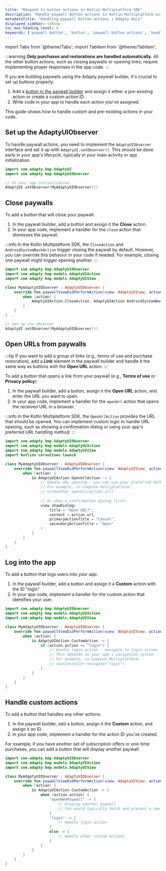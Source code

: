 ```yaml
---
title: "Respond to button actions in Kotlin Multiplatform SDK"
description: "Handle paywall button actions in Kotlin Multiplatform using Adapty for better app monetization."
metadataTitle: "Handling paywall button actions | Adapty Docs"
displayed_sidebar: sdkkmp
toc_max_heading_level: 4
keywords: ['paywall button', 'button', 'paywall button actions', 'handle actions']
---
```

import Tabs from '@theme/Tabs';
import TabItem from '@theme/TabItem';

:::warning
**Only purchases and restorations are handled automatically.** All the other button actions, such as closing paywalls or opening links, require implementing proper responses in the app code.
:::

If you are building paywalls using the Adapty paywall builder, it's crucial to set up buttons properly:

1. Add a [button in the paywall builder](paywall-buttons.md) and assign it either a pre-existing action or create a custom action ID.
2. Write code in your app to handle each action you've assigned.

This guide shows how to handle custom and pre-existing actions in your code.

## Set up the AdaptyUIObserver

To handle paywall actions, you need to implement the `AdaptyUIObserver` interface and set it up with `AdaptyUI.setObserver()`. This should be done early in your app's lifecycle, typically in your main activity or app initialization.

```kotlin
import com.adapty.kmp.AdaptyUI
import com.adapty.kmp.AdaptyUIObserver

// In your app initialization
AdaptyUI.setObserver(MyAdaptyUIObserver())
```

## Close paywalls

To add a button that will close your paywall:

1. In the paywall builder, add a button and assign it the **Close** action.
2. In your app code, implement a handler for the `close` action that dismisses the paywall.

:::info
In the Kotlin Multiplatform SDK, the `CloseAction` and `AndroidSystemBackAction` trigger closing the paywall by default. However, you can override this behavior in your code if needed. For example, closing one paywall might trigger opening another.
:::


```kotlin
import com.adapty.kmp.AdaptyUIObserver
import com.adapty.kmp.models.AdaptyUIAction
import com.adapty.kmp.models.AdaptyUIView

class MyAdaptyUIObserver : AdaptyUIObserver {
    override fun paywallViewDidPerformAction(view: AdaptyUIView, action: AdaptyUIAction) {
        when (action) {
            AdaptyUIAction.CloseAction, AdaptyUIAction.AndroidSystemBackAction -> view.dismiss()
        }
    }
}

// Set up the observer
AdaptyUI.setObserver(MyAdaptyUIObserver())
```

## Open URLs from paywalls

:::tip
If you want to add a group of links (e.g., terms of use and purchase restoration), add a **Link** element in the paywall builder and handle it the same way as buttons with the **Open URL** action.
:::

To add a button that opens a link from your paywall (e.g., **Terms of use** or **Privacy policy**):

1. In the paywall builder, add a button, assign it the **Open URL** action, and enter the URL you want to open.
2. In your app code, implement a handler for the `openUrl` action that opens the received URL in a browser.

:::info
In the Kotlin Multiplatform SDK, the `OpenUrlAction` provides the URL that should be opened. You can implement custom logic to handle URL opening, such as showing a confirmation dialog or using your app's preferred URL handling method.
:::


```kotlin
import com.adapty.kmp.AdaptyUIObserver
import com.adapty.kmp.models.AdaptyUIAction
import com.adapty.kmp.models.AdaptyUIView
import kotlinx.coroutines.launch

class MyAdaptyUIObserver : AdaptyUIObserver {
    override fun paywallViewDidPerformAction(view: AdaptyUIView, action: AdaptyUIAction) {
        when (action) {    
            is AdaptyUIAction.OpenUrlAction -> {
                // Handle URL opening - you can use your preferred method
                // For example, in Compose Multiplatform:
                // uriHandler.openUri(action.url)
                
                // Or show a confirmation dialog first:
                view.showDialog(
                    title = "Open URL?",
                    content = action.url,
                    primaryActionTitle = "Cancel",
                    secondaryActionTitle = "Open"
                )
            }
        }
    }
}
```

## Log into the app

To add a button that logs users into your app:

1. In the paywall builder, add a button and assign it a **Custom** action with the ID "login".
2. In your app code, implement a handler for the custom action that identifies your user.

```kotlin
import com.adapty.kmp.AdaptyUIObserver
import com.adapty.kmp.models.AdaptyUIAction
import com.adapty.kmp.models.AdaptyUIView

class MyAdaptyUIObserver : AdaptyUIObserver {
    override fun paywallViewDidPerformAction(view: AdaptyUIView, action: AdaptyUIAction) {
        when (action) {
            is AdaptyUIAction.CustomAction -> {
                if (action.action == "login") {
                    // Handle login action - navigate to login screen
                    // This depends on your app's navigation system
                    // For example, in Compose Multiplatform:
                    // navController.navigate("login")
                }
            }
        }
    }
}
```

## Handle custom actions

To add a button that handles any other actions:

1. In the paywall builder, add a button, assign it the **Custom** action, and assign it an ID.
2. In your app code, implement a handler for the action ID you've created.

For example, if you have another set of subscription offers or one-time purchases, you can add a button that will display another paywall:

```kotlin
import com.adapty.kmp.AdaptyUIObserver
import com.adapty.kmp.models.AdaptyUIAction
import com.adapty.kmp.models.AdaptyUIView

class MyAdaptyUIObserver : AdaptyUIObserver {
    override fun paywallViewDidPerformAction(view: AdaptyUIView, action: AdaptyUIAction) {
        when (action) {
            is AdaptyUIAction.CustomAction -> {
                when (action.action) {
                    "openNewPaywall" -> {
                        // Display another paywall
                        // You would typically fetch and present a new paywall here
                    }
                    "login" -> {
                        // Handle login action
                    }
                    else -> {
                        // Handle other custom actions
                    }
                }
            }
        }
    }
}
```

